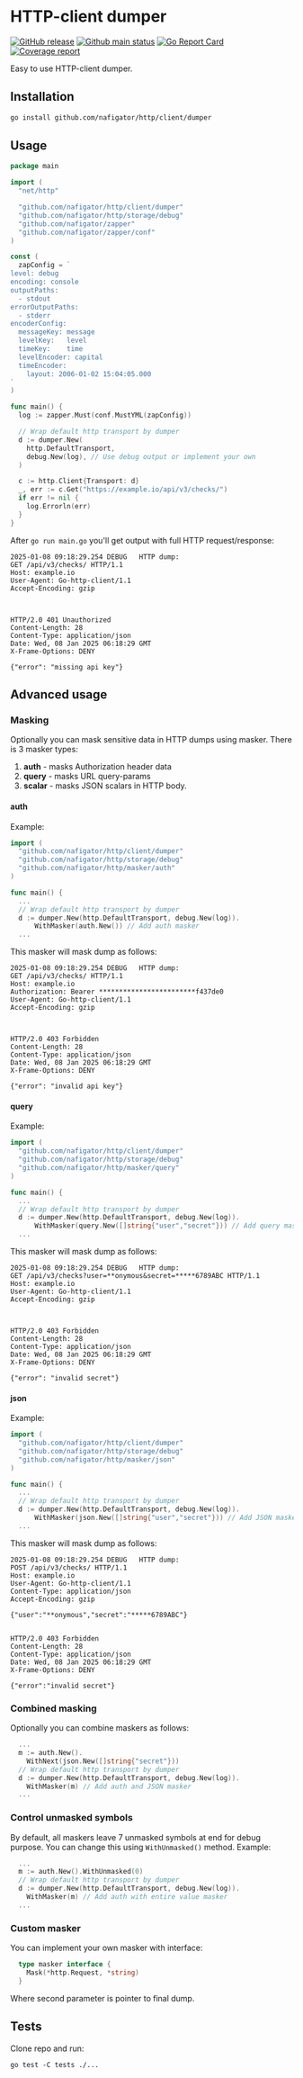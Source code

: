 # HTTP-client dumper

[![GitHub release][Release img]][Release src] [![Github main status][Github main status badge]][Github main status src] [![Go Report Card][Go Report Card badge]][Go Report Card src] [![Coverage report][Codecov report badge]][Codecov report src]

Easy to use HTTP-client dumper.

## Installation

```sh
go install github.com/nafigator/http/client/dumper
```

## Usage

```go
package main

import (
  "net/http"

  "github.com/nafigator/http/client/dumper"
  "github.com/nafigator/http/storage/debug"
  "github.com/nafigator/zapper"
  "github.com/nafigator/zapper/conf"
)

const (
  zapConfig = `
level: debug
encoding: console
outputPaths:
  - stdout
errorOutputPaths:
  - stderr
encoderConfig:
  messageKey: message
  levelKey:   level
  timeKey:    time
  levelEncoder: capital
  timeEncoder:
    layout: 2006-01-02 15:04:05.000
`
)

func main() {
  log := zapper.Must(conf.MustYML(zapConfig))

  // Wrap default http transport by dumper
  d := dumper.New(
    http.DefaultTransport,
    debug.New(log), // Use debug output or implement your own
  )

  c := http.Client{Transport: d}
  _, err := c.Get("https://example.io/api/v3/checks/")
  if err != nil {
    log.Errorln(err)
  }
}
```
After `go run main.go` you'll get output with full HTTP request/response:
```shell
2025-01-08 09:18:29.254	DEBUG	HTTP dump:
GET /api/v3/checks/ HTTP/1.1
Host: example.io
User-Agent: Go-http-client/1.1
Accept-Encoding: gzip



HTTP/2.0 401 Unauthorized
Content-Length: 28
Content-Type: application/json
Date: Wed, 08 Jan 2025 06:18:29 GMT
X-Frame-Options: DENY

{"error": "missing api key"}
```

## Advanced usage
### Masking
Optionally you can mask sensitive data in HTTP dumps using masker. There is 3 masker types:
1. **auth** - masks Authorization header data
2. **query** - masks URL query-params
3. **scalar** - masks JSON scalars in HTTP body.

#### auth
Example:
```go
import (
  "github.com/nafigator/http/client/dumper"
  "github.com/nafigator/http/storage/debug"
  "github.com/nafigator/http/masker/auth"
)

func main() {
  ...
  // Wrap default http transport by dumper
  d := dumper.New(http.DefaultTransport, debug.New(log)).
	  WithMasker(auth.New()) // Add auth masker
  ...
```

This masker will mask dump as follows:
```shell
2025-01-08 09:18:29.254	DEBUG	HTTP dump:
GET /api/v3/checks/ HTTP/1.1
Host: example.io
Authorization: Bearer ************************f437de0
User-Agent: Go-http-client/1.1
Accept-Encoding: gzip



HTTP/2.0 403 Forbidden
Content-Length: 28
Content-Type: application/json
Date: Wed, 08 Jan 2025 06:18:29 GMT
X-Frame-Options: DENY

{"error": "invalid api key"}
```

#### query
Example:
```go
import (
  "github.com/nafigator/http/client/dumper"
  "github.com/nafigator/http/storage/debug"
  "github.com/nafigator/http/masker/query"
)

func main() {
  ...
  // Wrap default http transport by dumper
  d := dumper.New(http.DefaultTransport, debug.New(log)).
	  WithMasker(query.New([]string{"user","secret"})) // Add query masker
  ...
```

This masker will mask dump as follows:
```shell
2025-01-08 09:18:29.254	DEBUG	HTTP dump:
GET /api/v3/checks?user=**onymous&secret=*****6789ABC HTTP/1.1
Host: example.io
User-Agent: Go-http-client/1.1
Accept-Encoding: gzip



HTTP/2.0 403 Forbidden
Content-Length: 28
Content-Type: application/json
Date: Wed, 08 Jan 2025 06:18:29 GMT
X-Frame-Options: DENY

{"error": "invalid secret"}
```

#### json
Example:
```go
import (
  "github.com/nafigator/http/client/dumper"
  "github.com/nafigator/http/storage/debug"
  "github.com/nafigator/http/masker/json"
)

func main() {
  ...
  // Wrap default http transport by dumper
  d := dumper.New(http.DefaultTransport, debug.New(log)).
	  WithMasker(json.New([]string{"user","secret"})) // Add JSON masker
  ...
```

This masker will mask dump as follows:
```shell
2025-01-08 09:18:29.254	DEBUG	HTTP dump:
POST /api/v3/checks/ HTTP/1.1
Host: example.io
User-Agent: Go-http-client/1.1
Content-Type: application/json
Accept-Encoding: gzip

{"user":"**onymous","secret":"*****6789ABC"}


HTTP/2.0 403 Forbidden
Content-Length: 28
Content-Type: application/json
Date: Wed, 08 Jan 2025 06:18:29 GMT
X-Frame-Options: DENY

{"error":"invalid secret"}
```
### Combined masking
Optionally you can combine maskers as follows:
```go
  ...
  m := auth.New().
    WithNext(json.New([]string{"secret"}))
  // Wrap default http transport by dumper
  d := dumper.New(http.DefaultTransport, debug.New(log)).
    WithMasker(m) // Add auth and JSON masker
  ...
```

### Control unmasked symbols
By default, all maskers leave 7 unmasked symbols at end for debug purpose. You can change this using `WithUnmasked()`
method. Example:
```go
  ...
  m := auth.New().WithUnmasked(0)
  // Wrap default http transport by dumper
  d := dumper.New(http.DefaultTransport, debug.New(log)).
    WithMasker(m) // Add auth with entire value masker
  ...
```

### Custom masker
You can implement your own masker with interface:
```go
  type masker interface {
    Mask(*http.Request, *string)
  }
```
Where second parameter is pointer to final dump.

## Tests
Clone repo and run:
```shell
go test -C tests ./...
```

[Release img]: https://img.shields.io/github/v/tag/nafigator/http?logo=github&labelColor=333&color=teal&filter=client/dumper*
[Release src]: https://github.com/nafigator/http/tree/main/client/dumper
[Github main status src]: https://github.com/nafigator/http/tree/main/client/dumper
[Github main status badge]: https://github.com/nafigator/http/actions/workflows/go.yml/badge.svg?branch=main
[Go Report Card src]: https://goreportcard.com/report/github.com/nafigator/http/client/dumper
[Go Report Card badge]: https://goreportcard.com/badge/github.com/nafigator/http/client/dumper
[Codecov report src]: https://app.codecov.io/gh/nafigator/http/tree/main
[Codecov report badge]: https://codecov.io/gh/nafigator/http/branch/main/graph/badge.svg
